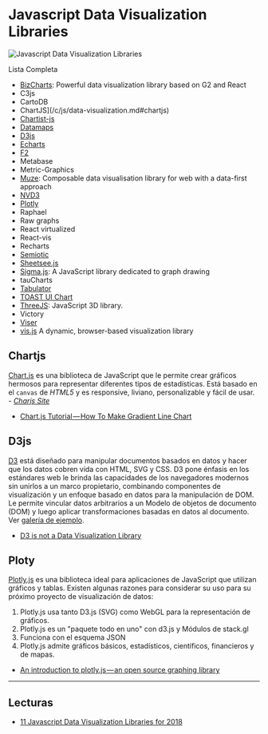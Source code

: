 # Javascript Data Visualization Libraries

![Javascript Data Visualization Libraries](https://cdn-images-1.medium.com/max/1600/1*fBrxY5POAa39B7E4fxYrbw.jpeg)

Lista Completa

- [BizCharts](https://github.com/alibaba/BizCharts): Powerful data visualization library based on G2 and React
- C3js
- CartoDB
- ChartJS](/c/js/data-visualization.md#chartjs)
- [Chartist-js](https://github.com/gionkunz/chartist-js)
- [Datamaps](https://github.com/markmarkoh/datamaps)
- [D3js](/c/js/data-visualization.md#d3js)
- [Echarts](https://github.com/apache/incubator-echarts)
- [F2](https://github.com/antvis/f2)
- Metabase
- Metric-Graphics
- [Muze](https://github.com/chartshq/muze): Composable data visualisation library for web with a data-first approach
- [NVD3](https://github.com/novus/nvd3)
- [Plotly](/c/js/data-visualization.md#ploty)
- Raphael
- Raw graphs
- React virtualized
- React-vis
- Recharts
- [Semiotic](https://github.com/emeeks/semiotic)
- [Sheetsee.js](https://github.com/jlord/sheetsee.js)
- [Sigma.js](https://github.com/jacomyal/sigma.js): A JavaScript library dedicated to graph drawing
- tauCharts
- [Tabulator](https://github.com/olifolkerd/tabulator)
- [TOAST UI Chart](https://github.com/nhnent/tui.chart)
- [ThreeJS](https://github.com/mrdoob/three.js/): JavaScript 3D library.
- Victory
- [Viser](https://github.com/viserjs/viser)
- [vis.js](https://github.com/almende/vis) A dynamic, browser-based visualization library

<!-- abcdefghijklmnñopqrstuvwxyz -->

## Chartjs

[Chart.js](https://github.com/chartjs/Chart.js) es una biblioteca de JavaScript que le permite crear gráficos hermosos para representar diferentes tipos de estadísticas. Está basado en el `canvas` de _HTML5_ y es responsive, liviano, personalizable y fácil de usar.  - _[Charjs Site](http://www.chartjs.org/)_

- [Chart.js Tutorial — How To Make Gradient Line Chart](https://blog.vanila.io/chart-js-tutorial-how-to-make-gradient-line-chart-af145e5c92f9)

## D3js

[D3](https://github.com/d3/d3) está diseñado para manipular documentos basados en datos y hacer que los datos cobren vida con HTML, SVG y CSS. D3 pone énfasis en los estándares web le brinda las capacidades de los navegadores modernos sin unirlos a un marco propietario, combinando componentes de visualización y un enfoque basado en datos para la manipulación de DOM. Le permite vincular datos arbitrarios a un Modelo de objetos de documento (DOM) y luego aplicar transformaciones basadas en datos al documento. Ver [galería de ejemplo](https://github.com/d3/d3/wiki/Gallery).

- [D3 is not a Data Visualization Library](https://medium.com/@Elijah_Meeks/d3-is-not-a-data-visualization-library-67ba549e8520)

## Ploty

[Plotly.js](https://github.com/plotly/plotly.js/) es una biblioteca ideal para aplicaciones de JavaScript que utilizan gráficos y tablas. Existen algunas razones para considerar su uso para su próximo proyecto de visualización de datos: 

1. Plotly.js usa tanto D3.js (SVG) como WebGL para la representación de gráficos. 
2. Plotly.js es un "paquete todo en uno" con d3.js y Módulos de stack.gl 
3. Funciona con el esquema JSON 
4. Plotly.js admite gráficos básicos, estadísticos, científicos, financieros y de mapas.

- [An introduction to plotly.js — an open source graphing library](https://medium.freecodecamp.org/an-introduction-to-plotly-js-an-open-source-graphing-library-c036a1876e2e)

***

## Lecturas

- [11 Javascript Data Visualization Libraries for 2018](https://blog.bitsrc.io/11-javascript-charts-and-data-visualization-libraries-for-2018-f01a283a5727)
